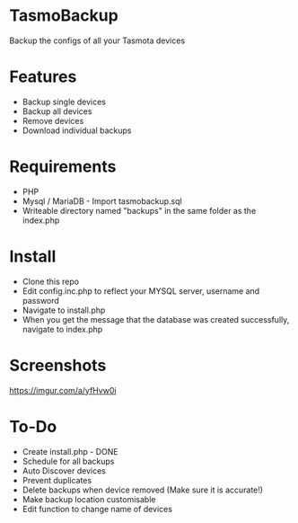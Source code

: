 # TasmoBackup
Backup the configs of all your Tasmota devices

# Features
* Backup single devices
* Backup all devices
* Remove devices
* Download individual backups

# Requirements

* PHP
* Mysql / MariaDB - Import tasmobackup.sql
* Writeable directory named "backups" in the same folder as the index.php 

# Install

* Clone this repo
* Edit config.inc.php to reflect your MYSQL server, username and password
* Navigate to install.php
* When you get the message that the database was created successfully, navigate to index.php

# Screenshots

https://imgur.com/a/yfHvw0i

# To-Do

* Create install.php - DONE
* Schedule for all backups
* Auto Discover devices
* Prevent duplicates
* Delete backups when device removed (Make sure it is accurate!)
* Make backup location customisable
* Edit function to change name of devices
